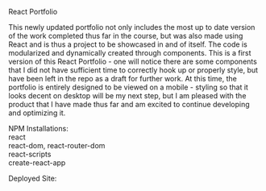 React Portfolio

This newly updated portfolio not only includes the most up to date version of the work completed thus far in the course, but was also made using React and is thus a project to be showcased in and of itself. The code is modularized and dynamically created through components. This is a first version of this React Portfolio - one will notice there are some components that I did not have sufficient time to correctly hook up or properly style, but have been left in the repo as a draft for further work. At this time, the portfolio is entirely designed to be viewed on a mobile - styling so that it looks decent on desktop will be my next step, but I am pleased with the product that I have made thus far and am excited to continue developing and optimizing it.

NPM Installations:
<br>
react
<br>
react-dom, react-router-dom
<br>
react-scripts
<br>
create-react-app

Deployed Site:<br>
